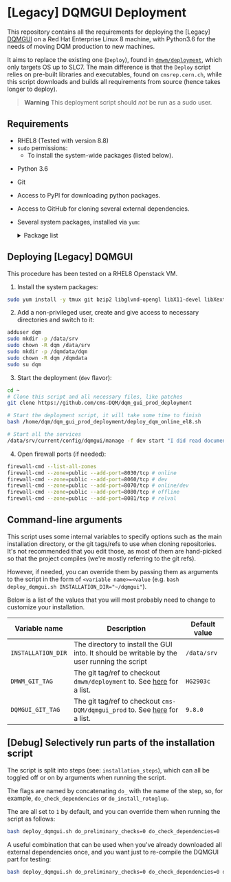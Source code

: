 # [Legacy] DQMGUI Deployment

This repository contains all the requirements for deploying the [Legacy] [DQMGUI](https://github.com/cms-DQM/dqmgui_prod) on a Red Hat Enterprise Linux 8 machine, with Python3.6 for the needs of moving DQM production to new machines.

It aims to replace the existing one (`Deploy`), found in [`dmwm/deployment`](https://github.com/dmwm/deployment/tags), which only targets OS up to SLC7. The main difference is that the `Deploy` script relies on pre-built libraries and executables, found on `cmsrep.cern.ch`, while this script downloads and builds all requirements from source (hence takes longer to deploy).

> **Warning**
> This deployment script should *not* be run as a sudo user.

## Requirements

- RHEL8 (Tested with version 8.8)
- `sudo` permissions:
  - To install the system-wide packages (listed below).
<!--  - To create a soft link in `/usr/lib64`. -->
- Python 3.6
- Git
- Access to PyPI for downloading python packages.
- Access to GitHub for cloning several external dependencies.
- Several system packages, installed via `yum`:
  <details>
  <summary>Package list</summary>  

  - bzip2
  - libglvnd-opengl
  - libX11-devel
  - libXext-devel
  - libXft-devel
  - libXpm-devel
  - mesa-libGLU
  - mesa-libGLU-devel
  - perl-Env
  - perl-Switch
  - perl-Thread-Queue
  - glibc-headers
  - libidn
  - libXcursor
  - libXi
  - libXinerama
  - libXrandr
  - perl
  - perl-Digest-MD5
  - tcsh
  - zsh
  - root
  - python3-root
  - epel-release
  - python3-pip
  - libcurl-devel
  - python36-devel
  - boost-python3-devel
  - protobuf-devel
  - jemalloc-devel
  - pcre-devel
  - boost-devel
  - lzo-devel
  - cmake
  - xz-devel
  - python3-sphinx
  - openssl-devel
  - libjpeg-turbo-devel
  - libpng-devel
  </details>

## Deploying [Legacy] DQMGUI

This procedure has been tested on a RHEL8 Openstack VM.

1. Install the system packages:

  ```bash
  sudo yum install -y tmux git bzip2 libglvnd-opengl libX11-devel libXext-devel libXft-devel libXpm-devel mesa-libGLU mesa-libGLU-devel perl-Env perl-Switch perl-Thread-Queue glibc-headers libidn libXcursor libXi libXinerama libXrandr perl perl-Digest-MD5 tcsh zsh root python3-root epel-release python3-pip libcurl-devel python36-devel boost-python3-devel protobuf-devel jemalloc-devel pcre-devel boost-devel lzo-devel cmake xz-devel python3-sphinx openssl-devel libpng-devel libjpeg-turbo-devel 
  ```
<!-- 
2. Create a link to `libDQMGUI.so` which we will be compiling shortly:
  
  ```bash
  ln -s /data/srv/<DMWM tag>/sw/el8_amd64_gcc11/cms/dqmgui/<DQMGUI tag>/128/lib/libDQMGUI.so /usr/lib64/libDQMGUI.so
  ```

  Replace:

  - `<DMQM tag>` with the [`dmwm/deployment`](https://github.com/dmwm/deployment/tags) tag you want to use (contains the layouts).
  - `<DQMGUI tag>` with the [DQMGUI](https://github.com/cms-DQM/dqmgui_prod/tags) tag you want to use (contains the underlying GUI code).

  e.g.:

  ```bash
  ln -s /data/srv/HG2903c/sw/el8_amd64_gcc11/cms/dqmgui/10.0.0/128/lib/libDQMGUI.so /usr/lib64/libDQMGUI.so
  ```
--> 

2. Add a non-privileged user, create and give access to necessary directories and switch to it:
  
  ```bash
  adduser dqm
  sudo mkdir -p /data/srv
  sudo chown -R dqm /data/srv
  sudo mkdir -p /dqmdata/dqm
  sudo chown -R dqm /dqmdata
  sudo su dqm
  ```

3. Start the deployment (`dev` flavor):
  
  ```bash
  cd ~
  # Clone this script and all necessary files, like patches
  git clone https://github.com/cms-DQM/dqm_gui_prod_deployment
  
  # Start the deployment script, it will take some time to finish
  bash /home/dqm/dqm_gui_prod_deployment/deploy_dqm_online_el8.sh

  # Start all the services
  /data/srv/current/config/dqmgui/manage -f dev start "I did read documentation"
  ```

4. Open firewall ports (if needed):

  ```bash
  firewall-cmd --list-all-zones
  firewall-cmd --zone=public --add-port=8030/tcp # online    
  firewall-cmd --zone=public --add-port=8060/tcp # dev
  firewall-cmd --zone=public --add-port=8070/tcp # online/dev
  firewall-cmd --zone=public --add-port=8080/tcp # offline
  firewall-cmd --zone=public --add-port=8081/tcp # relval
  ```

## Command-line arguments

This script uses some internal variables to specify options such as the main installation directory, or the git tags/refs to use when cloning repositories. It's not recommended that you edit those, as most of them are hand-picked so that the project compiles (we're mostly referring to the git refs).

However, if needed, you can override them by passing them as arguments to the script in the form of `<variable name>=<value` (e.g. `bash deploy_dqmgui.sh INSTALLATION_DIR="~/dqmgui"`).

Below is a list of the values that you will most probably need to change to customize your installation.

| Variable name | Description |Default value |
|---------------|-------------|--------------|
| `INSTALLATION_DIR` | The directory to install the GUI into. It should be writable by the user running the script | `/data/srv` |
| `DMWM_GIT_TAG` | The git tag/ref to checkout `dmwm/deployment` to. See [here](https://github.com/dmwm/deployment/tags) for a list. | `HG2903c` |
| `DQMGUI_GIT_TAG` | The git tag/ref to checkout `cms-DQM/dqmgui_prod` to. See [here](https://github.com/cms-DQM/dqmgui_prod) for a list. | `9.8.0` |

## [Debug] Selectively run parts of the installation script

The script is split into steps (see: `installation_steps`), which can all be toggled off or on by arguments when running the script.

The flags are named by concatenating `do_` with the name of the step, so, for example, `do_check_dependencies` or `do_install_rotoglup`.

The are all set to `1` by default, and you can override them when running the script as follows:

```bash
bash deploy_dqmgui.sh do_preliminary_checks=0 do_check_dependencies=0
```

A useful combination that can be used when you've already downloaded all external dependencies once, and you want just to re-compile the DQMGUI part for testing:

```bash
bash deploy_dqmgui.sh do_preliminary_checks=0 do_check_dependencies=0 do_preliminary_checks=0 do_check_dependencies=0 do_create_directories=1 do_install_boost_gil=0 do_install_gil_numeric=0 do_install_rotoglup=0 do_install_classlib=0 do_compile_classlib=0 do_install_dmwm=0 do_install_dqmgui=0 do_compile_dqmgui=1 do_install_yui=0 do_install_extjs=0 do_install_d3=0 do_install_jsroot=0
```
